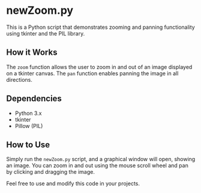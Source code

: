 # newZoom.py

This is a Python script that demonstrates zooming and panning functionality using tkinter and the PIL library.

## How it Works

The `zoom` function allows the user to zoom in and out of an image displayed on a tkinter canvas. The `pan` function enables panning the image in all directions.

## Dependencies

- Python 3.x
- tkinter
- Pillow (PIL)

## How to Use

Simply run the `newZoom.py` script, and a graphical window will open, showing an image. You can zoom in and out using the mouse scroll wheel and pan by clicking and dragging the image.

Feel free to use and modify this code in your projects.
